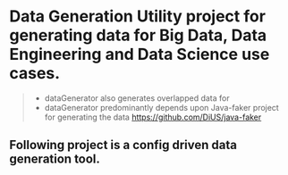 # Data Generation Utility project for generating data for Big Data, Data Engineering and Data Science use cases.
>* dataGenerator also generates overlapped data for 
>* dataGenerator predominantly depends upon Java-faker project for generating the data
https://github.com/DiUS/java-faker

## Following project is a config driven data generation tool. 
